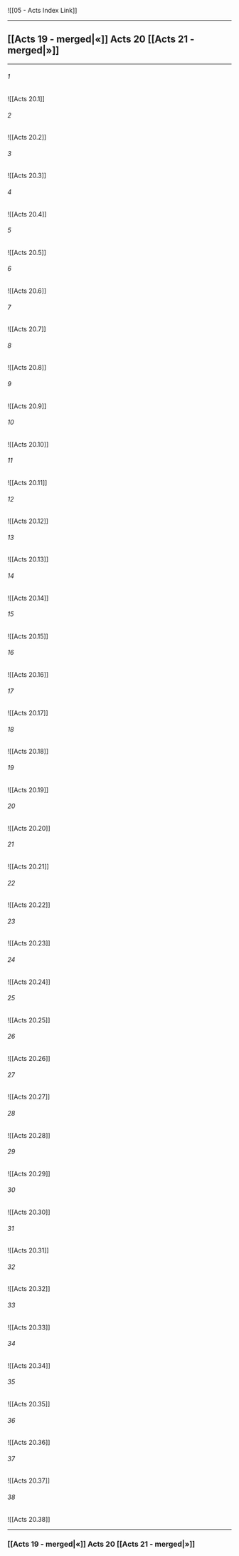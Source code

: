 ![[05 - Acts Index Link]]

---
##  [[Acts 19 - merged|«]] Acts 20 [[Acts 21 - merged|»]]

---

###### 1
![[Acts 20.1]] 

###### 2
![[Acts 20.2]] 

###### 3
![[Acts 20.3]] 

###### 4
![[Acts 20.4]]

###### 5 
![[Acts 20.5]] 

###### 6
![[Acts 20.6]] 

###### 7
![[Acts 20.7]] 

###### 8
![[Acts 20.8]] 

###### 9
![[Acts 20.9]] 

###### 10
![[Acts 20.10]] 

###### 11
![[Acts 20.11]] 

###### 12
![[Acts 20.12]]

###### 13
![[Acts 20.13]] 

###### 14
![[Acts 20.14]] 

###### 15
![[Acts 20.15]]

###### 16
![[Acts 20.16]] 

###### 17
![[Acts 20.17]]

###### 18
![[Acts 20.18]] 

###### 19
![[Acts 20.19]] 

###### 20
![[Acts 20.20]]

###### 21
![[Acts 20.21]] 

###### 22
![[Acts 20.22]] 

###### 23
![[Acts 20.23]]

###### 24
![[Acts 20.24]] 

###### 25
![[Acts 20.25]]

###### 26
![[Acts 20.26]] 

###### 27
![[Acts 20.27]] 

###### 28
![[Acts 20.28]]

###### 29
![[Acts 20.29]] 

###### 30
![[Acts 20.30]] 

###### 31
![[Acts 20.31]] 

###### 32
![[Acts 20.32]] 

###### 33
![[Acts 20.33]]

###### 34
![[Acts 20.34]] 

###### 35
![[Acts 20.35]]

###### 36
![[Acts 20.36]] 

###### 37
![[Acts 20.37]] 

###### 38
![[Acts 20.38]]


---
###  [[Acts 19 - merged|«]] Acts 20 [[Acts 21 - merged|»]]